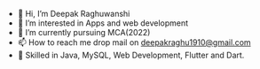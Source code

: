 - 👋 Hi, I’m Deepak Raghuwanshi
- 👀 I’m interested in Apps and web development
- 🌱 I’m currently pursuing MCA(2022)
- 📫 How to reach me drop mail on deepakraghu1910@gmail.com
- 💫 Skilled in Java, MySQL, Web Development, Flutter and Dart.
